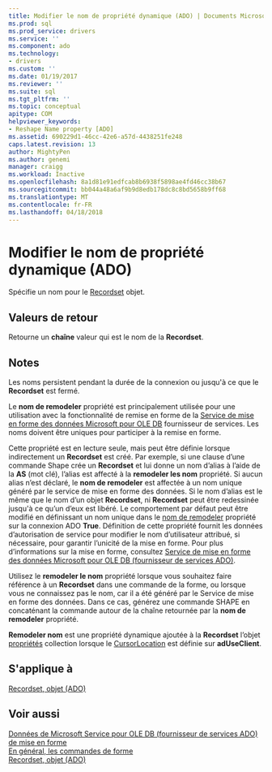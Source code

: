```yaml
---
title: Modifier le nom de propriété dynamique (ADO) | Documents Microsoft
ms.prod: sql
ms.prod_service: drivers
ms.service: ''
ms.component: ado
ms.technology:
- drivers
ms.custom: ''
ms.date: 01/19/2017
ms.reviewer: ''
ms.suite: sql
ms.tgt_pltfrm: ''
ms.topic: conceptual
apitype: COM
helpviewer_keywords:
- Reshape Name property [ADO]
ms.assetid: 690229d1-46cc-42e6-a57d-4438251fe248
caps.latest.revision: 13
author: MightyPen
ms.author: genemi
manager: craigg
ms.workload: Inactive
ms.openlocfilehash: 8a1d81e91edfcab8b6938f5898ae4fd46cc38b67
ms.sourcegitcommit: bb044a48a6af9b9d8edb178dc8c8bd5658b9ff68
ms.translationtype: MT
ms.contentlocale: fr-FR
ms.lasthandoff: 04/18/2018
---
```

# <a name="reshape-name-property-dynamic-ado"></a>Modifier le nom de propriété dynamique (ADO)
Spécifie un nom pour le [Recordset](../../../ado/reference/ado-api/recordset-object-ado.md) objet.  
  
## <a name="return-values"></a>Valeurs de retour  
 Retourne un **chaîne** valeur qui est le nom de la **Recordset**.  
  
## <a name="remarks"></a>Notes  
 Les noms persistent pendant la durée de la connexion ou jusqu'à ce que le **Recordset** est fermé.  
  
 Le **nom de remodeler** propriété est principalement utilisée pour une utilisation avec la fonctionnalité de remise en forme de la [Service de mise en forme des données Microsoft pour OLE DB](../../../ado/guide/appendixes/microsoft-data-shaping-service-for-ole-db-ado-service-provider.md) fournisseur de services. Les noms doivent être uniques pour participer à la remise en forme.  
  
 Cette propriété est en lecture seule, mais peut être définie lorsque indirectement un **Recordset** est créé. Par exemple, si une clause d’une commande Shape crée un **Recordset** et lui donne un nom d’alias à l’aide de la **AS** (mot clé), l’alias est affecté à la **remodeler les nom** propriété. Si aucun alias n’est déclaré, le **nom de remodeler** est affectée à un nom unique généré par le service de mise en forme des données. Si le nom d’alias est le même que le nom d’un objet **Recordset**, ni **Recordset** peut être redessinée jusqu'à ce qu’un d’eux est libéré. Le comportement par défaut peut être modifié en définissant un nom unique dans le [nom de remodeler](../../../ado/reference/ado-api/reshape-name-property-dynamic-ado.md) propriété sur la connexion ADO **True**. Définition de cette propriété fournit les données d’autorisation de service pour modifier le nom d’utilisateur attribué, si nécessaire, pour garantir l’unicité de la mise en forme. Pour plus d’informations sur la mise en forme, consultez [Service de mise en forme des données Microsoft pour OLE DB (fournisseur de services ADO)](../../../ado/guide/appendixes/microsoft-data-shaping-service-for-ole-db-ado-service-provider.md).  
  
 Utilisez le **remodeler le nom** propriété lorsque vous souhaitez faire référence à un **Recordset** dans une commande de la forme, ou lorsque vous ne connaissez pas le nom, car il a été généré par le Service de mise en forme des données. Dans ce cas, générez une commande SHAPE en concaténant la commande autour de la chaîne retournée par la **nom de remodeler** propriété.  
  
 **Remodeler nom** est une propriété dynamique ajoutée à la **Recordset** l’objet [propriétés](../../../ado/reference/ado-api/properties-collection-ado.md) collection lorsque le [CursorLocation](../../../ado/reference/ado-api/cursorlocation-property-ado.md) est définie sur **adUseClient**.  
  
## <a name="applies-to"></a>S'applique à  
 [Recordset, objet (ADO)](../../../ado/reference/ado-api/recordset-object-ado.md)  
  
## <a name="see-also"></a>Voir aussi  
 [Données de Microsoft Service pour OLE DB (fournisseur de services ADO) de mise en forme](../../../ado/guide/appendixes/microsoft-data-shaping-service-for-ole-db-ado-service-provider.md)   
 [En général, les commandes de forme](../../../ado/guide/data/shape-commands-in-general.md)   
 [Recordset, objet (ADO)](../../../ado/reference/ado-api/recordset-object-ado.md)
